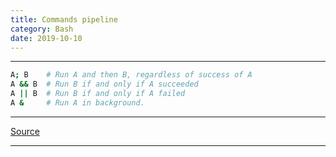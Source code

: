 ```yaml
---
title: Commands pipeline
category: Bash
date: 2019-10-10
---
```


-----

```bash
A; B    # Run A and then B, regardless of success of A
A && B  # Run B if and only if A succeeded
A || B  # Run B if and only if A failed
A &     # Run A in background.
```

-----

[Source](https://askubuntu.com/a/539293)

-----
